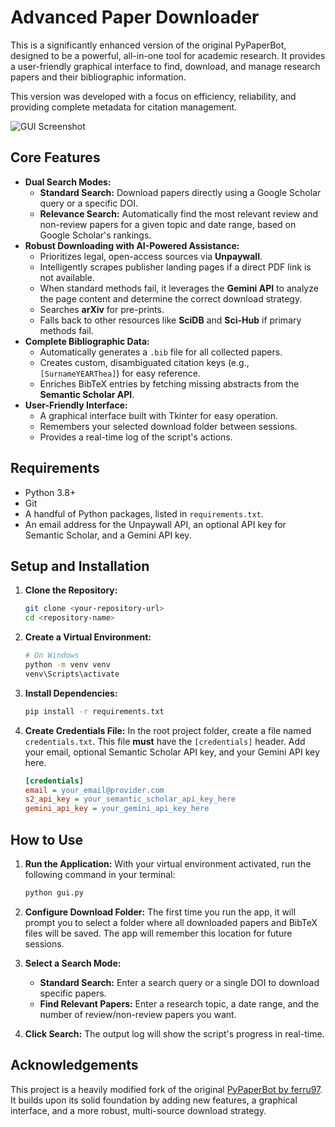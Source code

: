 # Advanced Paper Downloader

This is a significantly enhanced version of the original PyPaperBot, designed to be a powerful, all-in-one tool for academic research. It provides a user-friendly graphical interface to find, download, and manage research papers and their bibliographic information.

This version was developed with a focus on efficiency, reliability, and providing complete metadata for citation management.

![GUI Screenshot](image_c99130.png)

## Core Features

-   **Dual Search Modes:**
    -   **Standard Search:** Download papers directly using a Google Scholar query or a specific DOI.
    -   **Relevance Search:** Automatically find the most relevant review and non-review papers for a given topic and date range, based on Google Scholar's rankings.
-   **Robust Downloading with AI-Powered Assistance:**
    -   Prioritizes legal, open-access sources via **Unpaywall**.
    -   Intelligently scrapes publisher landing pages if a direct PDF link is not available.
    -   When standard methods fail, it leverages the **Gemini API** to analyze the page content and determine the correct download strategy.
    -   Searches **arXiv** for pre-prints.
    -   Falls back to other resources like **SciDB** and **Sci-Hub** if primary methods fail.
-   **Complete Bibliographic Data:**
    -   Automatically generates a `.bib` file for all collected papers.
    -   Creates custom, disambiguated citation keys (e.g., `[SurnameYEARThea]`) for easy reference.
    -   Enriches BibTeX entries by fetching missing abstracts from the **Semantic Scholar API**.
-   **User-Friendly Interface:**
    -   A graphical interface built with Tkinter for easy operation.
    -   Remembers your selected download folder between sessions.
    -   Provides a real-time log of the script's actions.

## Requirements

-   Python 3.8+
-   Git
-   A handful of Python packages, listed in `requirements.txt`.
-   An email address for the Unpaywall API, an optional API key for Semantic Scholar, and a Gemini API key.

## Setup and Installation

1.  **Clone the Repository:**
    ```bash
    git clone <your-repository-url>
    cd <repository-name>
    ```

2.  **Create a Virtual Environment:**
    ```bash
    # On Windows
    python -m venv venv
    venv\Scripts\activate
    ```

3.  **Install Dependencies:**
    ```bash
    pip install -r requirements.txt
    ```

4.  **Create Credentials File:**
    In the root project folder, create a file named `credentials.txt`. This file **must** have the `[credentials]` header. Add your email, optional Semantic Scholar API key, and your Gemini API key here.
    ```ini
    [credentials]
    email = your_email@provider.com
    s2_api_key = your_semantic_scholar_api_key_here
    gemini_api_key = your_gemini_api_key_here
    ```

## How to Use

1.  **Run the Application:**
    With your virtual environment activated, run the following command in your terminal:
    ```bash
    python gui.py
    ```

2.  **Configure Download Folder:**
    The first time you run the app, it will prompt you to select a folder where all downloaded papers and BibTeX files will be saved. The app will remember this location for future sessions.

3.  **Select a Search Mode:**
    -   **Standard Search:** Enter a search query or a single DOI to download specific papers.
    -   **Find Relevant Papers:** Enter a research topic, a date range, and the number of review/non-review papers you want.

4.  **Click Search:**
    The output log will show the script's progress in real-time.

## Acknowledgements

This project is a heavily modified fork of the original [PyPaperBot by ferru97](https://github.com/ferru97/PyPaperBot). It builds upon its solid foundation by adding new features, a graphical interface, and a more robust, multi-source download strategy.